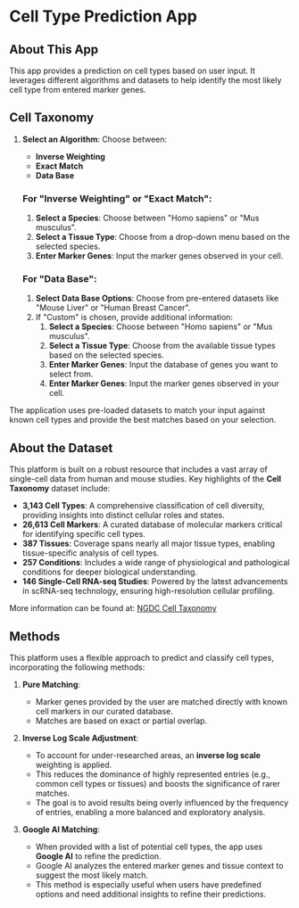 # Cell Type Prediction App

## About This App
This app provides a prediction on cell types based on user input. It leverages different algorithms and datasets to help identify the most likely cell type from entered marker genes.

## Cell Taxonomy

1. **Select an Algorithm**: Choose between:
   - **Inverse Weighting**
   - **Exact Match**
   - **Data Base**

    ### For "Inverse Weighting" or "Exact Match":
    1. **Select a Species**: Choose between "Homo sapiens" or "Mus musculus".
    2. **Select a Tissue Type**: Choose from a drop-down menu based on the selected species.
    3. **Enter Marker Genes**: Input the marker genes observed in your cell.

    ### For "Data Base":
    1. **Select Data Base Options**: Choose from pre-entered datasets like "Mouse Liver" or "Human Breast Cancer".
    2. If "Custom" is chosen, provide additional information:
        1. **Select a Species**: Choose between "Homo sapiens" or "Mus musculus".
        2. **Select a Tissue Type**: Choose from the available tissue types based on the selected species.
        3. **Enter Marker Genes**: Input the database of genes you want to select from.
        4. **Enter Marker Genes**: Input the marker genes observed in your cell.

The application uses pre-loaded datasets to match your input against known cell types and provide the best matches based on your selection.

## About the Dataset
This platform is built on a robust resource that includes a vast array of single-cell data from human and mouse studies. Key highlights of the **Cell Taxonomy** dataset include:

- **3,143 Cell Types**: A comprehensive classification of cell diversity, providing insights into distinct cellular roles and states.
- **26,613 Cell Markers**: A curated database of molecular markers critical for identifying specific cell types.
- **387 Tissues**: Coverage spans nearly all major tissue types, enabling tissue-specific analysis of cell types.
- **257 Conditions**: Includes a wide range of physiological and pathological conditions for deeper biological understanding.
- **146 Single-Cell RNA-seq Studies**: Powered by the latest advancements in scRNA-seq technology, ensuring high-resolution cellular profiling.

More information can be found at: [NGDC Cell Taxonomy](https://ngdc.cncb.ac.cn/celltaxonomy/)

## Methods

This platform uses a flexible approach to predict and classify cell types, incorporating the following methods:

1. **Pure Matching**:  
   - Marker genes provided by the user are matched directly with known cell markers in our curated database.  
   - Matches are based on exact or partial overlap.  

2. **Inverse Log Scale Adjustment**:  
   - To account for under-researched areas, an **inverse log scale** weighting is applied.  
   - This reduces the dominance of highly represented entries (e.g., common cell types or tissues) and boosts the significance of rarer matches.  
   - The goal is to avoid results being overly influenced by the frequency of entries, enabling a more balanced and exploratory analysis.

3. **Google AI Matching**:  
   - When provided with a list of potential cell types, the app uses **Google AI** to refine the prediction.  
   - Google AI analyzes the entered marker genes and tissue context to suggest the most likely match.  
   - This method is especially useful when users have predefined options and need additional insights to refine their predictions.
